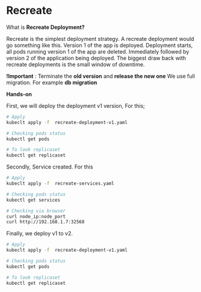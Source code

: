 # Recreate 

What is **Recreate Deployment?**

Recreate is the simplest deployment strategy. A recreate deployment would go something like this. Version 1 of the app is deployed. Deployment starts, all pods running version 1 of the app are deleted. Immediately followed by version 2 of the application being deployed. The biggest draw back with recreate deployments is the small window of downtime.

**!Important** : Terminate the **old version** and **release the new one**
We use full migration. For example **db migration**

**Hands-on**

First, we will deploy the deployment v1 version, For this;
``` bash
# Apply
kubeclt apply -f  recreate-deployment-v1.yaml

# Checking pods status
kubectl get pods 

# To look replicaset
kubectl get replicaset

```

Secondly, Service created. For this
``` bash
# Apply
kubeclt apply -f  recreate-services.yaml

# Checking pods status
kubectl get services

# Checking via browser
curl node_ip:node_port
curl http://192.168.1.7:32568

```

Finally, we deploy v1 to v2.
``` bash
# Apply
kubeclt apply -f  recreate-deployment-v1.yaml

# Checking pods status
kubectl get pods 

# To look replicaset
kubectl get replicaset

```

